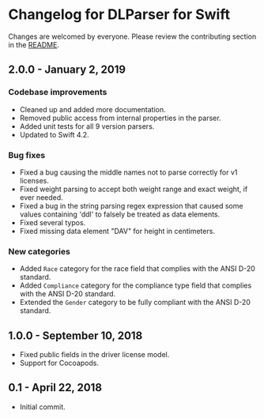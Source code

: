 # Changelog for DLParser for Swift

Changes are welcomed by everyone. Please review the contributing section in the [README](README.md).

## 2.0.0 - January 2, 2019

### Codebase improvements
* Cleaned up and added more documentation.
* Removed public access from internal properties in the parser.
* Added unit tests for all 9 version parsers.
* Updated to Swift 4.2.

### Bug fixes
* Fixed a bug causing the middle names not to parse correctly for v1 licenses.
* Fixed weight parsing to accept both weight range and exact weight, if ever needed.
* Fixed a bug in the string parsing regex expression that caused some values containing 'ddl' to falsely be treated as data elements.
* Fixed several typos.
* Fixed missing data element "DAV" for height in centimeters.

### New categories

* Added `Race` category for the race field that complies with the ANSI D-20 standard.
* Added `Compliance` category for the compliance type field that complies with the ANSI D-20 standard.
* Extended the `Gender` category to be fully compliant with the ANSI D-20 standard.

## 1.0.0 - September 10, 2018
* Fixed public fields in the driver license model.
* Support for Cocoapods.

## 0.1 - April 22, 2018
* Initial commit.
